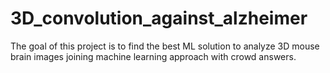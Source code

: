 # 3D_convolution_against_alzheimer
The goal of this project is to find the best ML solution to analyze 3D mouse brain images joining machine learning approach with crowd answers.
